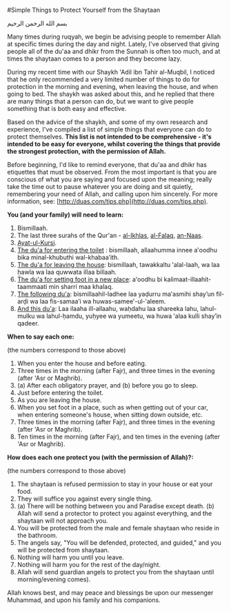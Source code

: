 #Simple Things to Protect Yourself from the Shaytaan

بسم الله الرحمن الرحيم

Many times during ruqyah, we begin be advising people to remember Allah at specific times during the day and night. Lately, I've observed that giving people all of the du'aa and dhikr from the Sunnah is often too much, and at times the shaytaan comes to a person and they become lazy.

During my recent time with our Shaykh 'Adil ibn Tahir al-Muqbil, I noticed that he only recommended a very limited number of things to do for protection in the morning and evening, when leaving the house, and when going to bed. The shaykh was asked about this, and he replied that there are many things that a person can do, but we want to give people something that is both easy and effective.

Based on the advice of the shaykh, and some of my own research and experience, I've compiled a list of simple things that everyone can do to protect themselves. **This list is not intended to be comprehensive - it's intended to be easy for everyone, whilst covering the things that provide the strongest protection, with the permission of Allah.**

Before beginning, I'd like to remind everyone, that du'aa and dhikr has etiquettes that must be observed. From the most important is that you are conscious of what you are saying and focused upon the meaning; really take the time out to pause whatever you are doing and sit quietly, remembering your need of Allah, and calling upon him sincerely. For more information, see: [http://duas.com/tips.php](http://duas.com/tips.php).


**You (and your family) will need to learn:**

1. Bismillaah.
2. The last three surahs of the Qur'an - [al-Ikhlas](http://quran.com/112), [al-Falaq](http://quran.com/113), [an-Naas](http://quran.com/114).
3. [Ayat-ul-Kursi](http://quran.com/2/255).
4. [The du'a for entering the toilet](http://duas.com/dua/154/) : bismillaah, allaahumma innee a‛oodhu bika minal-khubuthi wal-khabaa’ith.
5. [The du'a for leaving the house](http://duas.com/dua/160/): bismillaah, tawakkaltu ‛alal-laah, wa laa ḥawla wa laa quwwata illaa billaah.
6. [The du'a for setting foot in a new place](http://duas.com/dua/359/): a‛oodhu bi kalimaat-illaahit-taammaati min sharri maa khalaq.
7. [The following du'a](http://duas.com/dua/238/): bismillaahil-ladhee laa yaḍurru ma‛asmihi shay’un fil-arḍi wa laa fis-samaa’i wa huwas-samee‛-ul-‛aleem.
8. [And this du'a](http://duas.com/dua/218/): Laa ilaaha ill-allaahu, waḥdahu laa shareeka lahu, lahul-mulku wa lahul-ḥamdu, yuḥyee wa yumeetu, wa huwa ‛alaa kulli shay’in qadeer.

**When to say each one:**
 
(the numbers correspond to those above)

1. When you enter the house and before eating.
2. Three times in the morning (after Fajr), and three times in the evening (after 'Asr or Maghrib).
3. (a) After each obligatory prayer, and (b) before you go to sleep.
4. Just before entering the toilet.
5. As you are leaving the house.
6. When you set foot in a place, such as when getting out of your car, when entering someone's house, when sitting down outside, etc.
7. Three times in the morning (after Fajr), and three times in the evening (after 'Asr or Maghrib).
8. Ten times in the morning (after Fajr), and ten times in the evening (after 'Asr or Maghrib).

**How does each one protect you (with the permission of Allah)?:** 

(the numbers correspond to those above)

1. The shaytaan is refused permission to stay in your house or eat your food.
2. They will suffice you against every single thing.
3. (a) There will be nothing between you and Paradise except death. (b) Allah will send a protector to protect you against everything, and the shaytaan will not approach you.
4. You will be protected from the male and female shaytaan who reside in the bathroom.
5. The angels say, "You will be defended, protected, and guided," and you will be protected from shaytaan.
6. Nothing will harm you until you leave.
7. Nothing will harm you for the rest of the day/night.
8. Allah will send guardian angels to protect you from the shaytaan until morning/evening comes).

Allah knows best, and may peace and blessings be upon our messenger Muhammad, and upon his family and his companions.